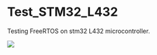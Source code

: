 # Test_STM32_L432
Testing FreeRTOS on stm32 L432 microcontroller.


<a href="https://teamcity.com/viewType.html?buildTypeId=TestStm32l432_Build&guest=1">
<img src="https://teamcity.com/app/rest/builds/buildType:(id:TestStm32l432_Build)/statusIcon"/>
</a>
